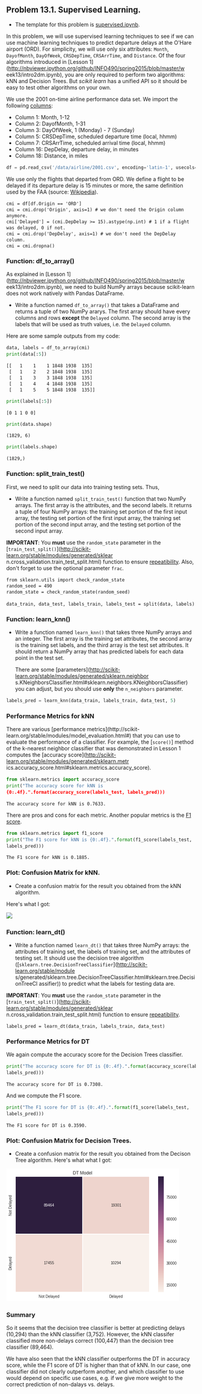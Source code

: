## Problem 13.1. Supervised Learning.

- The template for this problem is
  [supervised.ipynb](http://nbviewer.ipython.org/github/INFO490/spring2015/blob/master/week13/supervised.ipynb).

In this problem, we will use supervised learning techniques to
  see if we can use machine learning techniques to
  predict departure delays at the O'Hare airport (ORD).
  For simplicity, we will use only six attributes:
  `Month`, `DayofMonth`, `DayOfWeek`, `CRSDepTime`, `CRSArrTime`, and
`Distance`.
  Of the four algorithms introduced in
  [Lesson 1](http://nbviewer.ipython.org/github/INFO490/spring2015/blob/master/w
eek13/intro2dm.ipynb),
  you are only required to perform two algorithms:
  kNN and Decision Trees.
  But *scikit learn* has a unified API
  so it should be easy to test other algorithms on your own.


We use the 2001 on-time airline performance data set.
  We import the following
  [columns](http://stat-computing.org/dataexpo/2009/the-data.html):
  - Column 1: Month, 1-12
  - Column 2: DayofMonth, 1-31
  - Column 3: DayOfWeek, 1 (Monday) - 7 (Sunday)
  - Column 5: CRSDepTime, scheduled departure time (local, hhmm)
  - Column 7: CRSArrTime, scheduled arrival time (local, hhmm)
  - Column 16: DepDelay, departure delay, in minutes
  - Column 18: Distance, in miles

```python
df = pd.read_csv('/data/airline/2001.csv', encoding='latin-1', usecols=(1, 2, 3, 5, 7, 15, 16, 18))
```

We use only the flights that departed from ORD.
  We define a flight to be delayed if its departure delay
  is 15 minutes or more, the same definition used
  by the FAA (source:
  [Wikipedia](http://en.wikipedia.org/wiki/Flight_cancellation_and_delay)).


    cmi = df[df.Origin == 'ORD']
    cmi = cmi.drop('Origin', axis=1) # we don't need the Origin column anymore.
    cmi['Delayed'] = (cmi.DepDelay >= 15).astype(np.int) # 1 if a flight was delayed, 0 if not.
    cmi = cmi.drop('DepDelay', axis=1) # we don't need the DepDelay column.
    cmi = cmi.dropna()

### Function: df\_to\_array()

As explained in
  [Lesson 1](http://nbviewer.ipython.org/github/INFO490/spring2015/blob/master/w
eek13/intro2dm.ipynb),
  we need to build NumPy arrays because
  scikit-learn does not work natively with Pandas DataFrame.

- Write a function named `df_to_array()` that takes a DataFrame
  and returns a tuple of two NumPy ararys.
  The first array should have every columns and rows **except** the `Delayed`
column.
  The second array is the labels that will be used as truth values, i.e. the
`Delayed` column.


Here are some sample outputs from my code:

```python
data, labels = df_to_array(cmi)
print(data[:5])
```
```text
[[   1    1    1 1848 1938  135]
 [   1    2    2 1848 1938  135]
 [   1    3    3 1848 1938  135]
 [   1    4    4 1848 1938  135]
 [   1    5    5 1848 1938  135]]
```
```python
print(labels[:5])
```
```text
[0 1 1 0 0]
```
```python
print(data.shape)
```
```text
(1829, 6)
```
```python
print(labels.shape)
```
```text
(1829,)
```

### Function: split\_train\_test()

First, we need to split our data into training testing sets. Thus,

- Write a function named `split_train_test()` function that two NumPy arrays.
  The first array is the attributes, and the second labels.
  It returns a tuple of four NumPy arrays:
  the training set portion of the first input array,
  the testing set portion of the first input array,
  the training set portion of the second input array,
  and the testing set portion of the second input array.

**IMPORTANT**:
  You **must** use the `random_state` parameter in the
  [`train_test_split()`](http://scikit-learn.org/stable/modules/generated/sklear
n.cross_validation.train_test_split.html)
  function to ensure
  [repeatibility](http://scikit-learn.org/stable/developers/utilities.html).
  Also, don't forget to use the optional parameter `frac`.


    from sklearn.utils import check_random_state
    random_seed = 490
    random_state = check_random_state(random_seed)

    data_train, data_test, labels_train, labels_test = split(data, labels)

### Function: learn\_knn()

- Write a function named `learn_knn()` that takes three NumPy arrays
  and an integer. The first array is the training set attributes,
  the second array is the training set labels, and
  the third array is the test set attributes.
  It should return a NumPy array that has predicted labels
  for each data point in the test set.

  There are some
  [parameters](http://scikit-learn.org/stable/modules/generated/sklearn.neighbor
s.KNeighborsClassifier.html#sklearn.neighbors.KNeighborsClassifier)
  you can adjust, but you should use **only** the `n_neighbors` parameter.

```python
labels_pred = learn_knn(data_train, labels_train, data_test, 5)
```

### Performance Metrics for kNN

There are various
  [performance metrics](http://scikit-
learn.org/stable/modules/model_evaluation.html#)
  that you can use to evaluate the performance of a classifier.
  For example, the [`score()`] method of the k-nearest neighbor classifier
  that was demonstrated in Lesson 1 computes the
  [accuracy score](http://scikit-learn.org/stable/modules/generated/sklearn.metr
ics.accuracy_score.html#sklearn.metrics.accuracy_score).

```python
from sklearn.metrics import accuracy_score
print("The accuracy score for kNN is
{0:.4f}.".format(accuracy_score(labels_test, labels_pred)))
```
```text
The accuracy score for kNN is 0.7633.
```

There are pros and cons for each metric. Another popular metrics is the
  [F1 score](http://en.wikipedia.org/wiki/F1_score).

```python
from sklearn.metrics import f1_score
print("The F1 score for kNN is {0:.4f}.".format(f1_score(labels_test,
labels_pred)))
```
```text
The F1 score for kNN is 0.1885.
````


### Plot: Confusion Matrix for kNN.

- Create a confusion matrix for the result you obtained
  from the kNN algorithm.

Here's what I got:

<img src="images/knn_hw.png">


### Function: learn\_dt()

- Write a function named `learn_dt()` that takes three NumPy arrays:
  the attributes of training set, the labels of training set,
  and the attributes of testing set.
  It should use the decision tree algorithm
  ([`sklearn.tree.DecisionTreeClassifier`](http://scikit-learn.org/stable/module
s/generated/sklearn.tree.DecisionTreeClassifier.html#sklearn.tree.DecisionTreeCl
assifier))
  to predict what the labels for testing data are.

**IMPORTANT**:
  You **must** use the `random_state` parameter in the
  [`train_test_split()`](http://scikit-learn.org/stable/modules/generated/sklear
n.cross_validation.train_test_split.html)
  function to ensure
  [repeatibility](http://scikit-learn.org/stable/developers/utilities.html).

    labels_pred = learn_dt(data_train, labels_train, data_test)

### Performance Metrics for DT

We again compute the accuracy score for the Decision Trees classifier.

```python
print("The accuracy score for DT is {0:.4f}.".format(accuracy_score(labels_test,
labels_pred)))
```
```text
The accuracy score for DT is 0.7308.
```

And we compute the F1 score.

```python
print("The F1 score for DT is {0:.4f}.".format(f1_score(labels_test,
labels_pred)))
```
```text
The F1 score for DT is 0.3590.
```

### Plot: Confusion Matrix for Decision Trees.

- Create a confusion matrix for the result you obtained
  from the Decison Tree algorithm. Here's what what I got:

<img src="images/dt_hw.png">


### Summary

So it seems that the decision tree classifier is better
  at predicting delays (10,294)
  than the kNN classifier (3,752).
  However, the kNN classifer classified
  more non-delays correct (100,447)
  than the decision tree classifier (89,464).

We have also seen that the kNN classifier outperforms
  the DT in accuracy score, while the F1 score of DT
  is higher than that of kNN. In our case, one classifier
  did not clearly outperform another, and which classifier
  to use would depend on specific use cases, e.g.
  if we give more weight to the correct prediction of
  non-dalays vs. delays.


    
